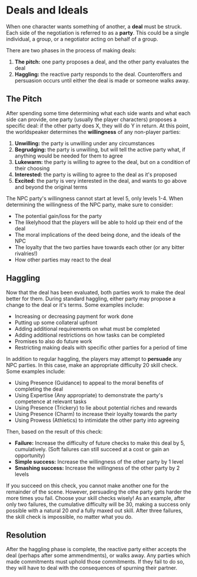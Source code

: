 # Deals and Ideals

When one character wants something of another, a **deal** must be struck.
Each side of the negotiation is referred to as a **party**.
This could be a single individual, a group, or a negotiator acting on behalf of a group.

There are two phases in the process of making deals:

1. **The pitch:** one party proposes a deal, and the other party evaluates the deal
2. **Haggling:** the reactive party responds to the deal. Counteroffers and persuasion occurs until either the deal is made or someone walks away.

## The Pitch

After spending some time determining what each side wants and what each side can provide, one party (usually the player characters) proposes a specific deal: if the other party does X, they will do Y in return.
At this point, the worldspeaker determines the **willingness** of any non-player parties:

1. **Unwilling:** the party is unwilling under any circumstances
2. **Begrudging:** the party is unwilling, but will tell the active party what, if anything would be needed for them to agree
3. **Lukewarm:** the party is willing to agree to the deal, but on a condition of their choosing
4. **Interested:** the party is willing to agree to the deal as it's proposed
5. **Excited:** the party is very interested in the deal, and wants to go above and beyond the original terms

The NPC party's willingness cannot start at level 5, only levels 1-4.
When determining the willingness of the NPC party, make sure to consider:

- The potential gain/loss for the party
- The likelyhood that the players will be able to hold up their end of the deal
- The moral implications of the deed being done, and the ideals of the NPC
- The loyalty that the two parties have towards each other (or any bitter rivalries!)
- How other parties may react to the deal

## Haggling

Now that the deal has been evaluated, both parties work to make the deal better for them.
During standard haggling, either party may propose a change to the deal or it's terms.
Some examples include:

- Increasing or decreasing payment for work done
- Putting up some collateral upfront
- Adding additional requirements on what must be completed
- Adding additional restrictions on how tasks can be completed
- Promises to also do future work
- Restricting making deals with specific other parties for a period of time

In addition to regular haggling, the players may attempt to **persuade** any NPC parties.
In this case, make an appropriate difficulty 20 skill check.
Some examples include:

- Using Presence (Guidance) to appeal to the moral benefits of completing the deal
- Using Expertise (Any appropriate) to demonstrate the party's competence at relevant tasks
- Using Presence (Trickery) to lie about potential riches and rewards
- Using Presence (Charm) to increase their loyalty towards the party
- Using Prowess (Athletics) to intimidate the other party into agreeing

Then, based on the result of this check:

- **Failure:** Increase the difficulty of future checks to make this deal by 5, cumulatively. (Soft failures can still succeed at a cost or gain an opportunity)
- **Simple success:** Increase the willingness of the other party by 1 level
- **Smashing success:** Increase the willingness of the other party by 2 levels

If you succeed on this check, you cannot make another one for the remainder of the scene.
However, persuading the othe party gets harder the more times you fail.
Choose your skill checks wisely!
As an example, after only two failures, the cumulative difficulty will be 30, making a success only possible with a natural 20 *and* a fully maxed out skill.
After three failures, the skill check is impossible, no matter what you do.

## Resolution

After the haggling phase is complete, the reactive party either accepts the deal (perhaps after some ammendments), or walks away.
Any parties which made commitments must uphold those commitments.
If they fail to do so, they will have to deal with the consequences of spurning their partner.
